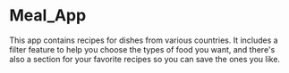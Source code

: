 # Meal_App
This app contains recipes for dishes from various countries. It includes a filter feature to help you choose the types of food you want, and there's also a section for your favorite recipes so you can save the ones you like.
